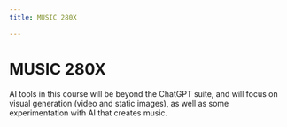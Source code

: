 ```yaml
---
title: MUSIC 280X

---
```


# MUSIC 280X



AI tools in this course will be beyond the ChatGPT suite, and will focus on visual generation (video and static images), as well as some experimentation with AI that creates music. 